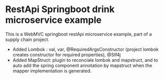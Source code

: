 # RestApi Springboot drink microservice example

This is a WebMVC springboot restApi microservice example, part of a supply chain project. 

- Added Lombok : val, var, @RequiredArgsConstructor (project lombok creates constructor for required properties), @Slf4j
- Added MapStruct: plugin to reconciale lombok and mapstruct, and to auto add the spring component annotation by mapstruct when the mapper implementation is generated.


